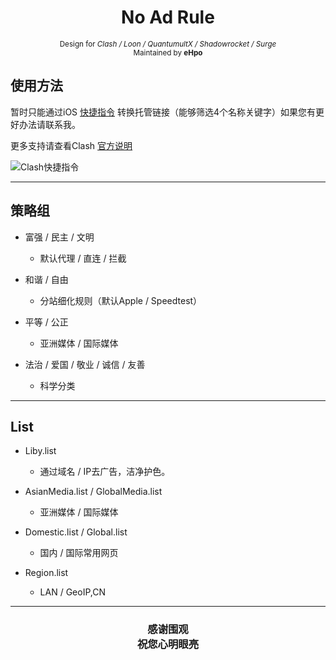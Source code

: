 <h1 align="center">
No Ad Rule 
</h1>
<p align="center">
<sup>
     Design for<i> Clash / Loon / QuantumultX / Shadowrocket / Surge  </i>
     <br> Maintained by <b>eHpo</b>
</sup>
<br>
</p>


## 使用方法

暂时只能通过iOS [快捷指令](https://www.icloud.com/shortcuts/c9ac70515c4c4947838a34f5279142a0) 转换托管链接（能够筛选4个名称关键字）如果您有更好办法请联系我。  

更多支持请查看Clash [官方说明](https://github.com/Dreamacro/clash/blob/master/README.md)

![Clash快捷指令]()

-------

## 策略组

* 富强 / 民主 / 文明
    * 默认代理 / 直连 / 拦截

* 和谐 / 自由
    * 分站细化规则（默认Apple / Speedtest）

* 平等 / 公正
    * 亚洲媒体 / 国际媒体

* 法治 / 爱国 / 敬业 / 诚信 / 友善
    * 科学分类

-------

## List

* Liby.list
    * 通过域名 / IP去广告，洁净护色。

* AsianMedia.list / GlobalMedia.list
    * 亚洲媒体 / 国际媒体

* Domestic.list / Global.list
    * 国内 / 国际常用网页

* Region.list
	* LAN / GeoIP,CN

-------

<h3 align="center">
<p>感谢围观<br>祝您心明眼亮</b></p>
</h3>
